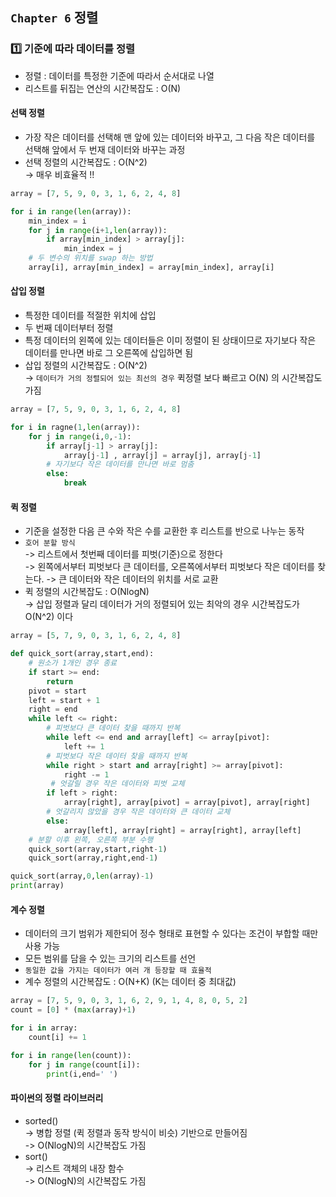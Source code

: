## `Chapter 6` 정렬

### :one: 기준에 따라 데이터를 정렬
- 정렬 : 데이터를 특정한 기준에 따라서 순서대로 나열  
- 리스트를 뒤집는 연산의 시간복잡도 : O(N)

#### 선택 정렬
- 가장 작은 데이터를 선택해 맨 앞에 있는 데이터와 바꾸고, 그 다음 작은 데이터를 선택해 앞에서 두 번재 데이터와 바꾸는 과정  
- 선택 정렬의 시간복잡도 : O(N^2)     
->  매우 비효율적 !!

```python
array = [7, 5, 9, 0, 3, 1, 6, 2, 4, 8]

for i in range(len(array)):
    min_index = i
    for j in range(i+1,len(array)):
        if array[min_index] > array[j]:
            min_index = j
    # 두 변수의 위치를 swap 하는 방법
    array[i], array[min_index] = array[min_index], array[i] 
```

#### 삽입 정렬
- 특정한 데이터를 적절한 위치에 삽입  
- 두 번째 데이터부터 정렬
- 특정 데이터의 왼쪽에 있는 데이터들은 이미 정렬이 된 상태이므로 자기보다 작은 데이터를 만나면 바로 그 오른쪽에 삽입하면 됨
- 삽입 정렬의 시간복잡도 : O(N^2)   
 ->  `데이터가 거의 정렬되어 있는 최선의 경우` 퀵정렬 보다 빠르고 O(N) 의 시간복잡도 가짐

```python
array = [7, 5, 9, 0, 3, 1, 6, 2, 4, 8]

for i in ragne(1,len(array)):
    for j in range(i,0,-1):
        if array[j-1] > array[j]:
            array[j-1] , array[j] = array[j], array[j-1]
        # 자기보다 작은 데이터를 만나면 바로 멈춤
        else:
            break
```

#### 퀵 정렬
- 기준을 설정한 다음 큰 수와 작은 수를 교환한 후 리스트를 반으로 나누는 동작
- `호어 분할 방식`   
-> 리스트에서 첫번째 데이터를 피벗(기준)으로 정한다   
-> 왼쪽에서부터 피벗보다 큰 데이터를, 오른쪽에서부터 피벗보다 작은 데이터를 찾는다.
-> 큰 데이터와 작은 데이터의 위치를 서로 교환
- 퀵 정렬의 시간복잡도  : O(NlogN)   
  -> 삽입 정렬과 달리 데이터가 거의 정렬되어 있는 최악의 경우 시간복잡도가 O(N^2) 이다

```python
array = [5, 7, 9, 0, 3, 1, 6, 2, 4, 8]

def quick_sort(array,start,end):
    # 원소가 1개인 경우 종료
    if start >= end:
        return
    pivot = start
    left = start + 1
    right = end
    while left <= right:
        # 피벗보다 큰 데이터 찾을 때까지 반복
        while left <= end and array[left] <= array[pivot]:
            left += 1
        # 피벗보다 작은 데이터 찾을 때까지 반복
        while right > start and array[right] >= array[pivot]:
            right -= 1
         # 엇갈릴 경우 작은 데이터와 피벗 교체
        if left > right:
            array[right], array[pivot] = array[pivot], array[right]
        # 엇갈리지 않았을 경우 작은 데이터와 큰 데이터 교체
        else:
            array[left], array[right] = array[right], array[left]
    # 분할 이후 왼쪽, 오른쪽 부분 수행
    quick_sort(array,start,right-1)
    quick_sort(array,right,end-1)

quick_sort(array,0,len(array)-1)
print(array)

```

#### 계수 정렬
- 데이터의 크기 범위가 제한되어 정수 형태로 표현할 수 있다는 조건이 부합할 때만 사용 가능
- 모든 범위를 담을 수 있는 크기의 리스트를 선언
- `동일한 값을 가지는 데이터가 여러 개 등장할 때 효율적`
- 계수 정렬의 시간복잡도 : O(N+K) (K는 데이터 중 최대값)  


```python
array = [7, 5, 9, 0, 3, 1, 6, 2, 9, 1, 4, 8, 0, 5, 2]
count = [0] * (max(array)+1)

for i in array:
    count[i] += 1

for i in range(len(count)):
    for j in range(count[i]):
        print(i,end=' ')

```

#### 파이썬의 정렬 라이브러리
- sorted()  
 -> 병합 정렬 (퀵 정렬과 동작 방식이 비슷) 기반으로 만들어짐   
 -> O(NlogN)의 시간복잡도 가짐 
- sort()  
 -> 리스트 객체의 내장 함수  
 -> O(NlogN)의 시간복잡도 가짐